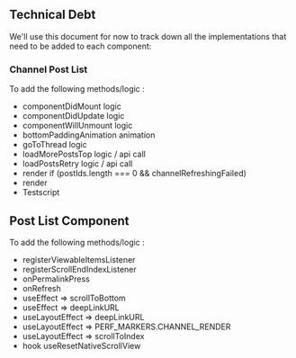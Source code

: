 ## **Technical Debt**

We'll use this document for now to track down all the implementations that need to be added to each component: 

### Channel Post List 
    
To add the following methods/logic  : 
- componentDidMount logic 
- componentDidUpdate logic 
- componentWillUnmount logic 
- bottomPaddingAnimation animation
- goToThread logic 
- loadMorePostsTop logic / api call 
- loadPostsRetry logic / api call 
- render <FailedNetworkAction/> if (postIds.length === 0 && channelRefreshingFailed)
- render  <RetryBarIndicator/>
- Testscript 


##  Post List Component 

To add the following methods/logic  :
- registerViewableItemsListener
- registerScrollEndIndexListener
- onPermalinkPress
- onRefresh 
- useEffect => scrollToBottom
- useEffect => deepLinkURL
- useLayoutEffect => deepLinkURL
- useLayoutEffect => PERF_MARKERS.CHANNEL_RENDER
- useLayoutEffect => scrollToIndex
- hook useResetNativeScrollView
